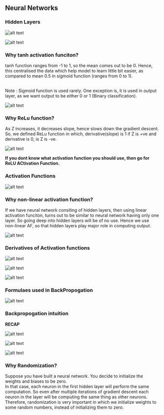 ## Neural Networks 

### Hidden Layers 

>
![alt text](../images/multipleNN.png "multipleNN")

>
![alt text](../images/recap.png "recap")

### Why tanh activation funciton?
tanh function ranges from -1 to 1, so the mean comes out to be 0. Hence, this centralised the data which help model to learn little bit easier, as compared to mean 0.5 in sigmoid function (ranges from 0 to 1).

<br>
Note : Sigmoid function is used rarely. One exception is, it is used in output layer, as we want output to be either 0 or 1
(Binary classification).

>
![alt text](../images/tanhAF.png "tanhAF")

### Why ReLu function?
As Z increases, it decreases slope, hence slows down the gradient descent. So, we defined ReLu function in which, derivative(slope) is 1 if Z is +ve and derivative is 0, is Z is -ve.

>
![alt text](../images/reluAF.png "reluAF")

**If you dont know what activation function you should use, then go for ReLU ACtivation Function.**

### Activation Functions 
>
![alt text](../images/AFunction.png "AFunction")

### Why non-linear activation function?
If we have neural network consiting of hidden layers, then using linear activation funciton, turns out to be similar to neural network having only one layer. So going deep into hidden layers will be of no use. Hence we use non-linear AF, so that hidden layers play major role in computing output. 

>
![alt text](../images/nlAF.png "nlAF")


### Derivatives of Activation functions
>
![alt text](../images/sigmoid.png "sigmoid ")

>
![alt text](../images/tanh.png "tanh ")

>
![alt text](../images/relu.png "relu ")


### Formulaes used in BackPropogation 
>
![alt text](../images/formulaesBP.png "formulaesBP ")


### Backpropogation intuition

**RECAP**

>
![alt text](../images/recapYahh.png "recapYahh ")


>
![alt text](../images/derivations.png "derivations ")

>
![alt text](../images/summary.png "summary ")


### Why Randomization?
Suppose you have built a neural network. You decide to initialize the weights and biases to be zero. 
<br>
In that case, each neuron in the first hidden layer will perform the same computation. So even after multiple iterations of gradient descent each neuron in the layer will be computing the same thing as other neurons. Therefore, randomization is very important in which we initialize weights to some random numbers, instead of initializing them to zero.




